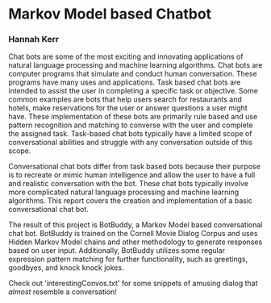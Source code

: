 # Markov Model based Chatbot
### Hannah Kerr

Chat bots are some of the most exciting and innovating applications of natural language processing
and machine learning algorithms. Chat bots are computer programs that simulate and conduct
human conversation. These programs have many uses and applications. Task based chat bots are
intended to assist the user in completing a specific task or objective. Some common examples are
bots that help users search for restaurants and hotels, make reservations for the user or answer
questions a user might have. These implementation of these bots are primarily rule based and
use pattern recognition and matching to converse with the user and complete the assigned task.
Task-based chat bots typically have a limited scope of conversational abilities and struggle with
any conversation outside of this scope.

Conversational chat bots differ from task based bots because their purpose is to recreate or
mimic human intelligence and allow the user to have a full and realistic conversation with the
bot. These chat bots typically involve more complicated natural language processing and machine
learning algorithms. This report covers the creation and implementation of a basic conversational
chat bot.

The result of this project is BotBuddy, a Markov Model based conversational chat bot. BotBuddy is trained on the Cornell Movie Dialog Corpus and uses Hidden Markov Model chains and
other methodology to generate responses based on user input. Additionally, BotBuddy utilizes
some regular expression pattern matching for further functionality, such as greetings, goodbyes, and
knock knock jokes. 

Check out 'interestingConvos.txt' for some snippets of amusing dialog that *almost* resemble a conversation!
